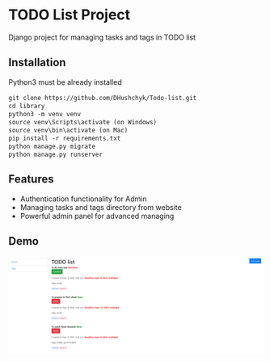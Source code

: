# TODO List Project

Django project for managing tasks and tags in TODO list


## Installation

Python3 must be already installed

```shell
git clone https://github.com/DHushchyk/Todo-list.git
cd library
python3 -m venv venv
source venv\Scripts\activate (on Windows)
source venv\bin\activate (on Mac)
pip install -r requirements.txt
python manage.py migrate
python manage.py runserver
```

## Features

* Authentication functionality for Admin
* Managing tasks and tags directory from website
* Powerful admin panel for advanced managing


## Demo

![Website Interface](demo.PNG)